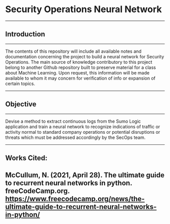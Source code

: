 # Security Operations Neural Network
---
## Introduction
---
The contents of this repository will include all available notes and documentation concerning the project to build a neural network for Security Operations. The main source of knowledge contributory to this project belong to another Github repository built to preserve material for a class about Machine Learning. Upon request, this information will be made available to whom it may concern for verification of info or expansion of certain topics. 

---
## Objective
---
Devise a method to extract continuous logs from the Sumo Logic application and train a neural network to recognize indications of traffic or activity normal to standard company operations or potential disruptions or threats which must be addressed accordingly by the SecOps team.

----
## Works Cited:
McCullum, N. (2021, April 28). The ultimate guide to recurrent neural networks in python. freeCodeCamp.org. https://www.freecodecamp.org/news/the-ultimate-guide-to-recurrent-neural-networks-in-python/ 
---
